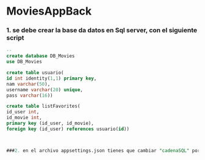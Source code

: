 # MoviesAppBack

### 1. se debe crear la base da datos en Sql server, con el siguiente script
```sql
--
create database DB_Movies
use DB_Movies

create table usuario(
id int identity(1,1) primary key,
nam varchar(50),
username varchar(20) unique,
pass varchar(16))

create table listFavorites(
id_user int,
id_movie int,
primary key (id_user, id_movie),
foreign key (id_user) references usuario(id))



###2. en el archivo appsettings.json tienes que cambiar "cadenaSQL" por el numbre de tu servidor







